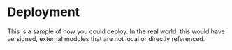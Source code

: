 # Deployment

This is a sample of how you could deploy. In the real world, this would
have versioned, external modules that are not local or directly referenced.